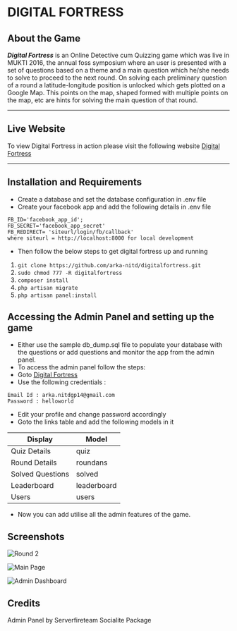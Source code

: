 # DIGITAL FORTRESS

## About the Game 

***Digital Fortress*** is an Online Detective cum Quizzing game which was live in MUKTI 2016, the annual foss symposium  where an user is presented with a set of questions based on a theme and a main question which he/she needs to solve to proceed to the next round. On solving each preliminary question of a round a latitude-longitude position is unlocked which gets plotted on a Google Map. This points on the map, shaped formed with multiple points on the map, etc are hints for solving the main question of that round. 

----------


## Live Website

To view Digital Fortress in action please visit the following website [Digital Fortress](http://dfmkti.herokuapp.com/)

----------

## Installation and Requirements
- Create a database and set the database configuration in .env file
- Create your facebook app and add the following details in .env file
```
FB_ID='facebook_app_id';
FB_SECRET='facebook_app_secret'
FB_REDIRECT= 'siteurl/login/fb/callback'
where siteurl = http://localhost:8000 for local development
```

- Then follow the below steps to get digital fortress up and running

1. `git clone https://github.com/arka-nitd/digitalfortress.git`
2. `sudo chmod 777 -R digitalfortress`
3. `composer install`
4. `php artisan migrate`
5. `php artisan panel:install`

## Accessing the Admin Panel and setting up the game
- Either use the sample db_dump.sql file to populate your database with the questions or add questions and monitor the app from the admin panel.
- To access the admin panel follow the steps:
- Goto [Digital Fortress ](http://dfmkti.herokuapp.com/panel "Admin Panel")
- Use the following credentials :
```
Email Id : arka.nitdgp14@gmail.com
Password : helloworld
```
- Edit your profile and change password accordingly
- Goto the links table and add the following models in it 

Display  			| Model
------------		|---------
Quiz Details 		| quiz
Round Details    	| roundans
Solved Questions	| solved
Leaderboard 		| leaderboard
Users		   		| users

- Now you can add utilise all the admin features of the game.

## Screenshots

![Round 2](https://lh3.googleusercontent.com/UB5zRLV4lb6s10--suoq1gJM0yZVwNtL3gWzMI7onR1Gv5wA0jaiWGtQaXPS8IyE3f4=s600 "Screenshot from 2016-03-06 20-33-54.png")

![Main Page](https://lh3.googleusercontent.com/DlQENsh8_NaLAdYsyQMACVyKYOjrg2ky8ajf9LoxjHtfU-cbghQ-zGanA_jLtJGGE04=s600 "Screenshot from 2016-03-06 20-33-41.png")

![Admin Dashboard](https://lh3.googleusercontent.com/rxN-whq244tHTxcfVlm3CfxUBfA7LDp5PyOI8H3PSnzsbuwWeYn62gRL_1E0rHKM62w=s600 "Screenshot from 2016-03-06 20-33-13.png")

## Credits

Admin Panel by Serverfireteam
Socialite Package



